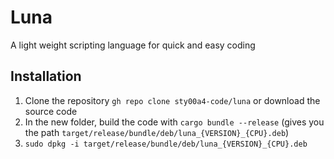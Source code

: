 # Luna

A light weight scripting language for quick and easy coding

## Installation

1. Clone the repository `gh repo clone sty00a4-code/luna` or download the source code
2. In the new folder, build the code with `cargo bundle --release` (gives you the path `target/release/bundle/deb/luna_{VERSION}_{CPU}.deb`)
3. `sudo dpkg -i target/release/bundle/deb/luna_{VERSION}_{CPU}.deb`
